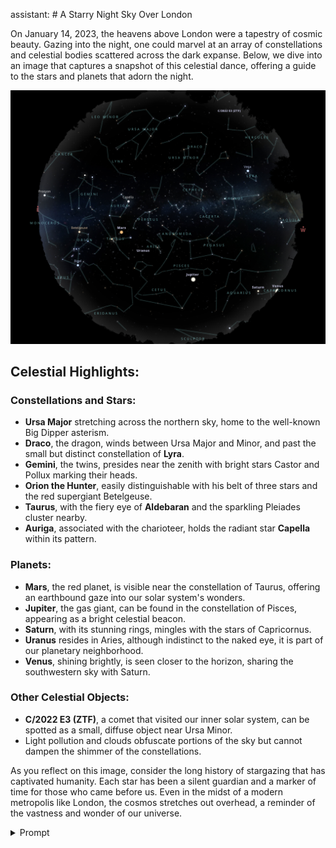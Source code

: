 assistant: # A Starry Night Sky Over London

On January 14, 2023, the heavens above London were a tapestry of cosmic beauty. Gazing into the night, one could marvel at an array of constellations and celestial bodies scattered across the dark expanse. Below, we dive into an image that captures a snapshot of this celestial dance, offering a guide to the stars and planets that adorn the night.

![Starry Night Sky](planetarium-london.png)

## Celestial Highlights:

### Constellations and Stars:
- **Ursa Major** stretching across the northern sky, home to the well-known Big Dipper asterism.
- **Draco**, the dragon, winds between Ursa Major and Minor, and past the small but distinct constellation of **Lyra**.
- **Gemini**, the twins, presides near the zenith with bright stars Castor and Pollux marking their heads.
- **Orion the Hunter**, easily distinguishable with his belt of three stars and the red supergiant Betelgeuse.
- **Taurus**, with the fiery eye of **Aldebaran** and the sparkling Pleiades cluster nearby.
- **Auriga**, associated with the charioteer, holds the radiant star **Capella** within its pattern.

### Planets:
- **Mars**, the red planet, is visible near the constellation of Taurus, offering an earthbound gaze into our solar system's wonders.
- **Jupiter**, the gas giant, can be found in the constellation of Pisces, appearing as a bright celestial beacon.
- **Saturn**, with its stunning rings, mingles with the stars of Capricornus.
- **Uranus** resides in Aries, although indistinct to the naked eye, it is part of our planetary neighborhood.
- **Venus**, shining brightly, is seen closer to the horizon, sharing the southwestern sky with Saturn.

### Other Celestial Objects:
- **C/2022 E3 (ZTF)**, a comet that visited our inner solar system, can be spotted as a small, diffuse object near Ursa Minor.
- Light pollution and clouds obfuscate portions of the sky but cannot dampen the shimmer of the constellations.

As you reflect on this image, consider the long history of stargazing that has captivated humanity. Each star has been a silent guardian and a marker of time for those who came before us. Even in the midst of a modern metropolis like London, the cosmos stretches out overhead, a reminder of the vastness and wonder of our universe.



<details>
    <summary>Prompt</summary>

    This is a photo of the night sky in London 2023-01-14. 
    Describe the photo of the constelations in great detail. 
    Make a beutiful markdown document to illuminate the night for us. 
    include this img path in an img tag:

</details>

